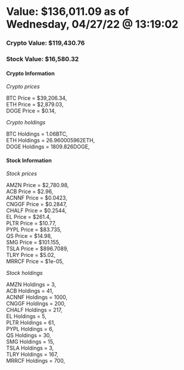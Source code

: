 # Value: $136,011.09 as of Wednesday, 04/27/22 @ 13:19:02 

### Crypto Value: $119,430.76

### Stock Value: $16,580.32

#### Crypto Information 
*Crypto prices* 

BTC Price = $39,206.34,  
ETH Price = $2,879.03,  
DOGE Price = $0.14,  


*Crypto holdings* 

BTC Holdings = 1.06BTC,  
ETH Holdings = 26.960005962ETH,  
DOGE Holdings = 1809.826DOGE,  


#### Stock Information 

*Stock prices* 

AMZN Price = $2,780.98,  
ACB Price = $2.96,  
ACNNF Price = $0.0423,  
CNGGF Price = $0.2847,  
CHALF Price = $0.2544,  
EL Price = $261.4,  
PLTR Price = $10.77,  
PYPL Price = $83.735,  
QS Price = $14.98,  
SMG Price = $101.155,  
TSLA Price = $896.7089,  
TLRY Price = $5.02,  
MRRCF Price = $1e-05,  


*Stock holdings* 

AMZN Holdings = 3,  
ACB Holdings = 41,  
ACNNF Holdings = 1000,  
CNGGF Holdings = 200,  
CHALF Holdings = 217,  
EL Holdings = 5,  
PLTR Holdings = 61,  
PYPL Holdings = 6,  
QS Holdings = 30,  
SMG Holdings = 15,  
TSLA Holdings = 3,  
TLRY Holdings = 167,  
MRRCF Holdings = 700,  


